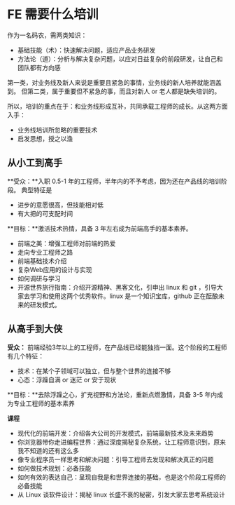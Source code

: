 FE 需要什么培训
========

作为一名码农，需两类知识：

- 基础技能（术）：快速解决问题，适应产品业务研发
- 方法论（道）：分析与解决复杂问题，以应对日益复杂的前段研发，让自己和团队都有方向感

第一类，对业务线及新人来说是重要且紧急的事情，业务线的新人培养就能涵盖到。
但第二类，属于重要但不紧急的事，而且对新人 or 老人都是缺失培训的。

所以，培训的重点在于：和业务线形成互补，共同承载工程师的成长。从这两方面入手：

- 业务线培训所忽略的重要技术
- 启发思想，授之以渔

## 从小工到高手

**受众：**入职 0.5-1 年的工程师，半年内的不予考虑，因为还在产品线的培训阶段。 典型特征是

- 进步的意愿很高，但技能相对低
- 有大把的可支配时间

**目标：**激活技术热情，具备 3 年左右成为前端高手的基本素养。  

- 前端之美：增强工程师对前端的热爱
- 走向专业工程师之路
- 前端基础技术介绍
- 复杂Web应用的设计与实现
- 如何调研与学习
- 开源世界旅行指南：介绍开源精神、黑客文化，引申出 linux 和 git ，引导大家去学习和使用这两个优秀软件。linux 是一个知识宝库，github 正在酝酿未来的研发模式。

## 从高手到大侠

**受众：** 前端经验3年以上的工程师，在产品线已经能独挡一面。这个阶段的工程师有几个特征：

- 技术：在某个子领域可以独立，但与整个世界的连接不够
- 心态：浮躁自满 or 迷茫 or 安于现状

**目标：**去除浮躁之心，扩充视野和方法论，重新点燃激情，具备 3-5 年内成为专业工程师的基本素养

**课程**

- 现代化的前端开发：介绍各大公司的开发模式，前端最新技术及未来趋势
- 你浏览器带你走进编程世界：通过深度揭秘复杂系统，让工程师意识到，原来我不知道的还有这么多
- 像专业程序员一样思考和解决问题：引导工程师去发现和解决真正的问题
- 如何做技术规划：必备技能
- 如何有效的表达自己：呈现自我是和世界连接的基础，也是这个阶段工程师的必备技能
- 从 Linux 谈软件设计：揭秘 linux 长盛不衰的秘密，引发大家去思考系统设计


